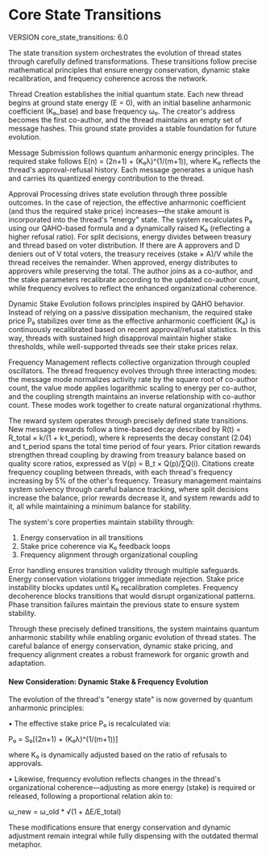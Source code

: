# Core State Transitions

VERSION core_state_transitions: 6.0

The state transition system orchestrates the evolution of thread states through carefully defined transformations. These transitions follow precise mathematical principles that ensure energy conservation, dynamic stake recalibration, and frequency coherence across the network.

Thread Creation establishes the initial quantum state. Each new thread begins at ground state energy (E = 0), with an initial baseline anharmonic coefficient (K₀_base) and base frequency ω₀. The creator's address becomes the first co-author, and the thread maintains an empty set of message hashes. This ground state provides a stable foundation for future evolution.

Message Submission follows quantum anharmonic energy principles. The required stake follows E(n) = (2n+1) + (K₀λ)^(1/(m+1)), where K₀ reflects the thread's approval-refusal history. Each message generates a unique hash and carries its quantized energy contribution to the thread.

Approval Processing drives state evolution through three possible outcomes. In the case of rejection, the effective anharmonic coefficient (and thus the required stake price) increases—the stake amount is incorporated into the thread's "energy" state. The system recalculates P₀ using our QAHO-based formula and a dynamically raised K₀ (reflecting a higher refusal ratio). For split decisions, energy divides between treasury and thread based on voter distribution. If there are A approvers and D deniers out of V total voters, the treasury receives (stake × A)/V while the thread receives the remainder. When approved, energy distributes to approvers while preserving the total. The author joins as a co-author, and the stake parameters recalibrate according to the updated co-author count, while frequency evolves to reflect the enhanced organizational coherence.

Dynamic Stake Evolution follows principles inspired by QAHO behavior. Instead of relying on a passive dissipation mechanism, the required stake price P₀ stabilizes over time as the effective anharmonic coefficient (K₀) is continuously recalibrated based on recent approval/refusal statistics. In this way, threads with sustained high disapproval maintain higher stake thresholds, while well-supported threads see their stake prices relax.

Frequency Management reflects collective organization through coupled oscillators. The thread frequency evolves through three interacting modes: the message mode normalizes activity rate by the square root of co-author count, the value mode applies logarithmic scaling to energy per co-author, and the coupling strength maintains an inverse relationship with co-author count. These modes work together to create natural organizational rhythms.

The reward system operates through precisely defined state transitions. New message rewards follow a time-based decay described by R(t) = R_total × k/(1 + k·t_period), where k represents the decay constant (2.04) and t_period spans the total time period of four years. Prior citation rewards strengthen thread coupling by drawing from treasury balance based on quality score ratios, expressed as V(p) = B_t × Q(p)/∑Q(i). Citations create frequency coupling between threads, with each thread's frequency increasing by 5% of the other's frequency. Treasury management maintains system solvency through careful balance tracking, where split decisions increase the balance, prior rewards decrease it, and system rewards add to it, all while maintaining a minimum balance for stability.

The system's core properties maintain stability through:

1. Energy conservation in all transitions
2. Stake price coherence via K₀ feedback loops
3. Frequency alignment through organizational coupling

Error handling ensures transition validity through multiple safeguards. Energy conservation violations trigger immediate rejection. Stake price instability blocks updates until K₀ recalibration completes. Frequency decoherence blocks transitions that would disrupt organizational patterns. Phase transition failures maintain the previous state to ensure system stability.

Through these precisely defined transitions, the system maintains quantum anharmonic stability while enabling organic evolution of thread states. The careful balance of energy conservation, dynamic stake pricing, and frequency alignment creates a robust framework for organic growth and adaptation.

#### New Consideration: Dynamic Stake & Frequency Evolution

The evolution of the thread's "energy state" is now governed by quantum anharmonic principles:

• The effective stake price P₀ is recalculated via:

P₀ = S₀[(2n+1) + (K₀λ)^(1/(m+1))]

where K₀ is dynamically adjusted based on the ratio of refusals to approvals.

• Likewise, frequency evolution reflects changes in the thread's organizational coherence—adjusting as more energy (stake) is required or released, following a proportional relation akin to:

ω_new = ω_old \* √(1 + ΔE/E_total)

These modifications ensure that energy conservation and dynamic adjustment remain integral while fully dispensing with the outdated thermal metaphor.
